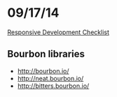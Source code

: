 # 09/17/14

[Responsive Development Checklist](http://samkap.github.io/projects/tiy-rwd/)

## Bourbon libraries
- http://bourbon.io/
- http://neat.bourbon.io/
- http://bitters.bourbon.io/
